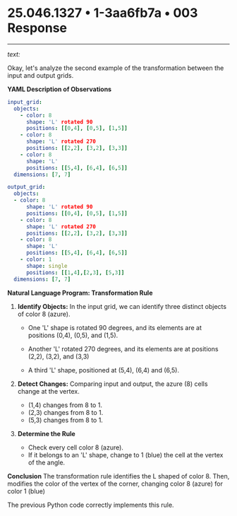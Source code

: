 # 25.046.1327 • 1-3aa6fb7a • 003 Response

---

*text:*

Okay, let's analyze the second example of the transformation between the input and output grids.

**YAML Description of Observations**

```yaml
input_grid:
  objects:
    - color: 8
      shape: 'L' rotated 90
      positions: [[0,4], [0,5], [1,5]]
    - color: 8
      shape: 'L' rotated 270
      positions: [[2,2], [3,2], [3,3]]
    - color: 8
      shape: 'L'
      positions: [[5,4], [6,4], [6,5]]
  dimensions: [7, 7]

output_grid:
  objects:
  - color: 8
      shape: 'L' rotated 90
      positions: [[0,4], [0,5], [1,5]]
    - color: 8
      shape: 'L' rotated 270
      positions: [[2,2], [3,2], [3,3]]
    - color: 8
      shape: 'L'
      positions: [[5,4], [6,4], [6,5]]
    - color: 1
      shape: single
      positions: [[1,4],[2,3], [5,3]]
  dimensions: [7, 7]
```

**Natural Language Program: Transformation Rule**

1.  **Identify Objects:** In the input grid, we can identify three distinct objects of color 8 (azure).
    *   One 'L' shape is rotated 90 degrees, and its elements are at positions (0,4), (0,5), and (1,5).

    *  Another 'L' rotated 270 degrees, and its elements are at positions (2,2), (3,2), and (3,3)
  
    *   A third 'L' shape, positioned at (5,4), (6,4) and (6,5).

2.  **Detect Changes:** Comparing input and output, the azure (8) cells change at the vertex.
    *    (1,4) changes from 8 to 1.
    *    (2,3) changes from 8 to 1.
    *   (5,3) changes from 8 to 1.

3.  **Determine the Rule**
	* Check every cell color 8 (azure).
    * If it belongs to an 'L' shape, change to 1 (blue) the cell at the vertex of the angle.

**Conclusion**
The transformation rule identifies the L shaped of color 8. Then, modifies the color of the vertex of the corner, changing color 8 (azure) for color 1 (blue)

The previous Python code correctly implements this rule.

